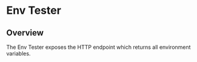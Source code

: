 # Env Tester

## Overview
The Env Tester exposes the HTTP endpoint which returns all environment variables.
